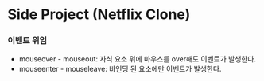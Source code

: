 # Side Project (Netflix Clone)

### 이벤트 위임
* mouseover - mouseout: 자식 요소 위에 마우스를 over해도 이벤트가 발생한다.
* mouseenter - mouseleave: 바인딩 된 요소에만 이벤트가 발생한다.